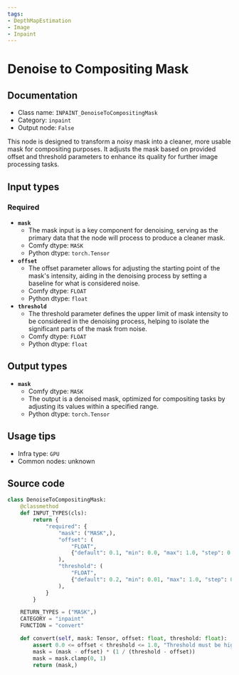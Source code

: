 ```yaml
---
tags:
- DepthMapEstimation
- Image
- Inpaint
---
```


# Denoise to Compositing Mask
## Documentation
- Class name: `INPAINT_DenoiseToCompositingMask`
- Category: `inpaint`
- Output node: `False`

This node is designed to transform a noisy mask into a cleaner, more usable mask for compositing purposes. It adjusts the mask based on provided offset and threshold parameters to enhance its quality for further image processing tasks.
## Input types
### Required
- **`mask`**
    - The mask input is a key component for denoising, serving as the primary data that the node will process to produce a cleaner mask.
    - Comfy dtype: `MASK`
    - Python dtype: `torch.Tensor`
- **`offset`**
    - The offset parameter allows for adjusting the starting point of the mask's intensity, aiding in the denoising process by setting a baseline for what is considered noise.
    - Comfy dtype: `FLOAT`
    - Python dtype: `float`
- **`threshold`**
    - The threshold parameter defines the upper limit of mask intensity to be considered in the denoising process, helping to isolate the significant parts of the mask from noise.
    - Comfy dtype: `FLOAT`
    - Python dtype: `float`
## Output types
- **`mask`**
    - Comfy dtype: `MASK`
    - The output is a denoised mask, optimized for compositing tasks by adjusting its values within a specified range.
    - Python dtype: `torch.Tensor`
## Usage tips
- Infra type: `GPU`
- Common nodes: unknown


## Source code
```python
class DenoiseToCompositingMask:
    @classmethod
    def INPUT_TYPES(cls):
        return {
            "required": {
                "mask": ("MASK",),
                "offset": (
                    "FLOAT",
                    {"default": 0.1, "min": 0.0, "max": 1.0, "step": 0.01},
                ),
                "threshold": (
                    "FLOAT",
                    {"default": 0.2, "min": 0.01, "max": 1.0, "step": 0.01},
                ),
            }
        }

    RETURN_TYPES = ("MASK",)
    CATEGORY = "inpaint"
    FUNCTION = "convert"

    def convert(self, mask: Tensor, offset: float, threshold: float):
        assert 0.0 <= offset < threshold <= 1.0, "Threshold must be higher than offset"
        mask = (mask - offset) * (1 / (threshold - offset))
        mask = mask.clamp(0, 1)
        return (mask,)

```

